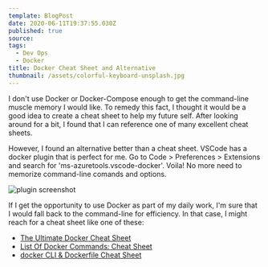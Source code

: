 ```yaml
---
template: BlogPost
date: 2020-06-11T19:37:55.030Z
published: true
source:
tags:
  - Dev Ops
  - Docker
title: Docker Cheat Sheet and Alternative
thumbnail: /assets/colorful-keyboard-unsplash.jpg
---
```


I don't use Docker or Docker-Compose enough to get the command-line muscle memory I would like. To remedy this fact, I thought it would be a good idea to create a cheat sheet to help my future self. After looking around for a bit, I found that I can reference one of many excellent cheat sheets.

However, I found an alternative better than a cheat sheet. VSCode has a docker plugin that is perfect for me. Go to Code > Preferences > Extensions and search for 'ms-azuretools.vscode-docker'. Voila! No more need to memorize command-line comands and options.

![plugin screenshot](/assets/docker-cheatsheet/screenshot.png)

If I get the opportunity to use Docker as part of my daily work, I'm sure that I would fall back to the command-line for efficiency. In that case, I might reach for a cheat sheet like one of these:

- [The Ultimate Docker Cheat Sheet](http://dockerlabs.collabnix.com/docker/cheatsheet/)
- [List Of Docker Commands: Cheat Sheet](https://phoenixnap.com/kb/list-of-docker-commands-cheat-sheet)
- [docker CLI & Dockerfile Cheat Sheet](https://design.jboss.org/redhatdeveloper/marketing/docker_cheatsheet/cheatsheet/images/docker_cheatsheet_r3v2.pdf)
